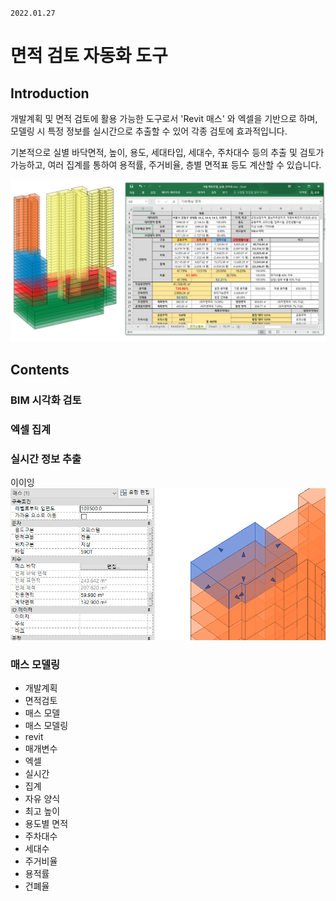 `2022.01.27`

# 면적 검토 자동화 도구

## Introduction
개발계획 및 면적 검토에 활용 가능한 도구로서 'Revit 매스' 와 엑셀을 기반으로 하며, 모델링 시 특정 정보를 실시간으로 추출할 수 있어 각종 검토에 효과적입니다.

기본적으로 실별 바닥면적, 높이, 용도, 세대타입, 세대수, 주차대수 등의 추출 및 검토가 가능하고, 여러 집계를 통하여 용적률, 주거비율, 층별 면적표 등도 계산할 수 있습니다.

![](images/mass_concept.png)


## Contents

### BIM 시각화 검토

### 엑셀 집계

### 실시간 정보 추출
이이잉
![](images/2022-01-27-11-34-16.png)

### 매스 모델링





- 개발계획
- 면적검토
- 매스 모델
- 매스 모델링
- revit
- 매개변수
- 엑셀
- 실시간
- 집계
- 자유 양식
- 최고 높이
- 용도별 면적
- 주차대수
- 세대수
- 주거비율
- 용적률
- 건폐율




